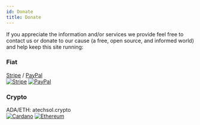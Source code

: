 ```yaml
---
id: Donate
title: Donate
---
```


If you appreciate the information and/or services we provide feel free to contact us or donate to our cause (a free, open source, and informed world) and help keep this site running:<br/>

### Fiat
[Stripe](https://buy.stripe.com/00g5lGaip3QI05G288) / [PayPal](https://www.paypal.com/donate?hosted_button_id=UFU7SDK43VYFN)<br/>
[<img alt="Stripe" src="/img/stripe.png" />](https://buy.stripe.com/00g5lGaip3QI05G288)
[<img alt="PayPal" src="/img/paypal.png" />](https://www.paypal.com/donate?hosted_button_id=UFU7SDK43VYFN)

### Crypto
ADA/ETH: atechsol.crypto<br/>
[<img alt="Cardano" src="/img/cardano.png" />](https://cardano.org/)
[<img alt="Ethereum" src="/img/ethereum.png" />](https://ethereum.org/)<br/>

